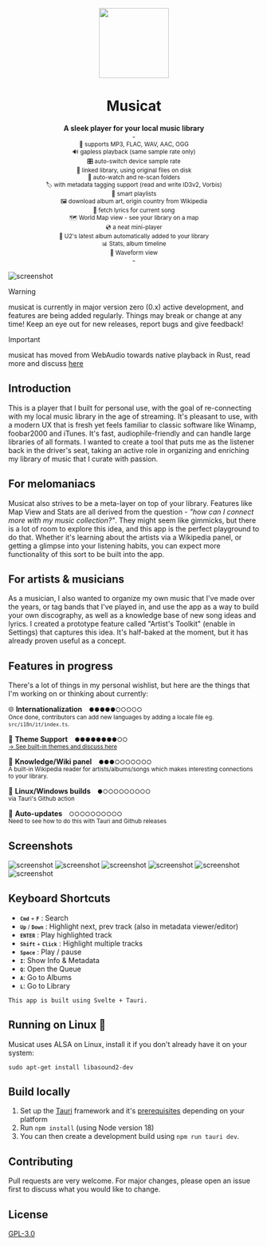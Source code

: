 <p align="center">
<img height="140" src="src-tauri/icons/Square310x310Logo.png">
</p>
<h1 align="center">Musicat</h1>
<p align="center">
<b>A sleek player for your local music library</b>
<br/>
-
<br/>
<small>🎵 supports MP3, FLAC, WAV, AAC, OGG</small>
<br/>
<small>🔊 gapless playback (same sample rate only)</small>
<br/>
<small>🎛️ auto-switch device sample rate</small>
<br/>
<small>🔗 linked library, using original files on disk</small>
<br/>
<small>👀 auto-watch and re-scan folders</small>
<br/>
<small>🏷 with metadata tagging support (read and write ID3v2, Vorbis)</small>
<br/>
<small>🧠 smart playlists</small>
<br/>
<small>🖼 download album art, origin country from Wikipedia
</small>
<br/>
<small>🎤 fetch lyrics for current song
</small>
<br/>
<small>🗺 World Map view - see your library on a map
</small>
<br/>
<small>💿 a neat mini-player
</small>
<br/>
<small>🎸 U2's latest album automatically added to your library
</small>
<br/>
<small>📊 Stats, album timeline
</small>
<br/>
<small>🌊 Waveform view
</small>
<br/>
  -
</p>

![screenshot](docs/musicat-aug-2024-promo.webp)

> [!WARNING]
> musicat is currently in major version zero (0.x) active development, and features are being added regularly. Things may break or change at any time! Keep an eye out for new releases, report bugs and give feedback!

> [!IMPORTANT]
> musicat has moved from WebAudio towards native playback in Rust, read more and discuss [here](https://github.com/basharovV/musicat/discussions/6)

## Introduction

This is a player that I built for personal use, with the goal of re-connecting with my local music library in the age of streaming. It's pleasant to use, with a modern UX that is fresh yet feels familiar to classic software like Winamp, foobar2000 and iTunes. It's fast, audiophile-friendly and can handle large libraries of all formats. I wanted to create a tool that puts me as the listener back in the driver's seat, taking an active role in organizing and enriching my library of music that I curate with passion.

## For melomaniacs

Musicat also strives to be a meta-layer on top of your library. Features like Map View and Stats are all derived from the question - _"how can I connect more with my music collection?"_. They might seem like gimmicks, but there is a lot of room to explore this idea, and this app is the perfect playground to do that. Whether it's learning about the artists via a Wikipedia panel, or getting a glimpse into your listening habits, you can expect more functionality of this sort to be built into the app.

## For artists & musicians

As a musician, I also wanted to organize my own music that I've made over the years, or tag bands that I've played in, and use the app as a way to build your own discography, as well as a knowledge base of new song ideas and lyrics. I created a prototype feature called "Artist's Toolkit" (enable in Settings) that captures this idea. It's half-baked at the moment, but it has already proven useful as a concept.


## Features in progress
There's a lot of things in my personal wishlist, but here are the things that I'm working on or thinking about currently: 

🌐 **Internationalization**
<small>&nbsp;&nbsp;&nbsp;●●●●●○○○○○</small>
</br>
<small>Once done, contributors can add new languages by adding a locale file eg. `src/i18n/it/index.ts`.</small>

🎨 **Theme Support**
<small>&nbsp;&nbsp;&nbsp;●●●●●●●●○○</small>
</br>
<small>[→ See built-in themes and discuss here](https://github.com/basharovV/musicat/discussions/15)</small>

📖 **Knowledge/Wiki panel**
<small>&nbsp;&nbsp;&nbsp;●●●○○○○○○○</small>
</br>
<small>A built-in Wikipedia reader for artists/albums/songs which makes interesting connections to your library.</small>

📖 **Linux/Windows builds**
<small>&nbsp;&nbsp;&nbsp;●○○○○○○○○○</small>
</br>
<small>via Tauri's Github action</small>

📖 **Auto-updates**
<small>&nbsp;&nbsp;&nbsp;○○○○○○○○○○</small>
</br>
<small>Need to see how to do this with Tauri and Github releases</small>

## Screenshots

![screenshot](docs/albums.webp)
![screenshot](docs/queue.jpg)
![screenshot](docs/track-info.webp)
![screenshot](docs/smart-query.webp)
![screenshot](docs/map.jpg)
![screenshot](docs/stats.jpg)

## Keyboard Shortcuts

-   <small><kbd>**`Cmd`**</kbd> + <kbd>**`F`**</kbd></small> : Search
-   <small><kbd>**`Up`**</kbd> / <kbd>**`Down`**</kbd></small> : Highlight next, prev track (also in metadata viewer/editor)
-   <small><kbd>**`ENTER`**</kbd></small> : Play highlighted track
-   <small><kbd>**`Shift`**</kbd> + <kbd>**`Click`**</kbd></small> : Highlight multiple tracks
-   <small><kbd>**`Space`**</kbd></small> : Play / pause
-   <small><kbd>**`I`**</kbd></small>: Show Info & Metadata
-   <small><kbd>**`Q`**</kbd></small>: Open the Queue
-   <small><kbd>**`A`**</kbd></small>: Go to Albums
-   <small><kbd>**`L`**</kbd></small>: Go to Library

`This app is built using Svelte + Tauri.`

## Running on Linux 🐧

Musicat uses ALSA on Linux, install it if you don't already have it on your system:

```
sudo apt-get install libasound2-dev
```

## Build locally

1. Set up the [Tauri](https://tauri.app/) framework and it's [prerequisites](https://tauri.app/v1/guides/getting-started/prerequisites/) depending on your platform
2. Run `npm install` (using Node version 18)
3. You can then create a development build using `npm run tauri dev`.

## Contributing

Pull requests are very welcome. For major changes, please open an issue first to discuss what you would like to change.

## License

[GPL-3.0](https://www.gnu.org/licenses/gpl-3.0.en.html)
